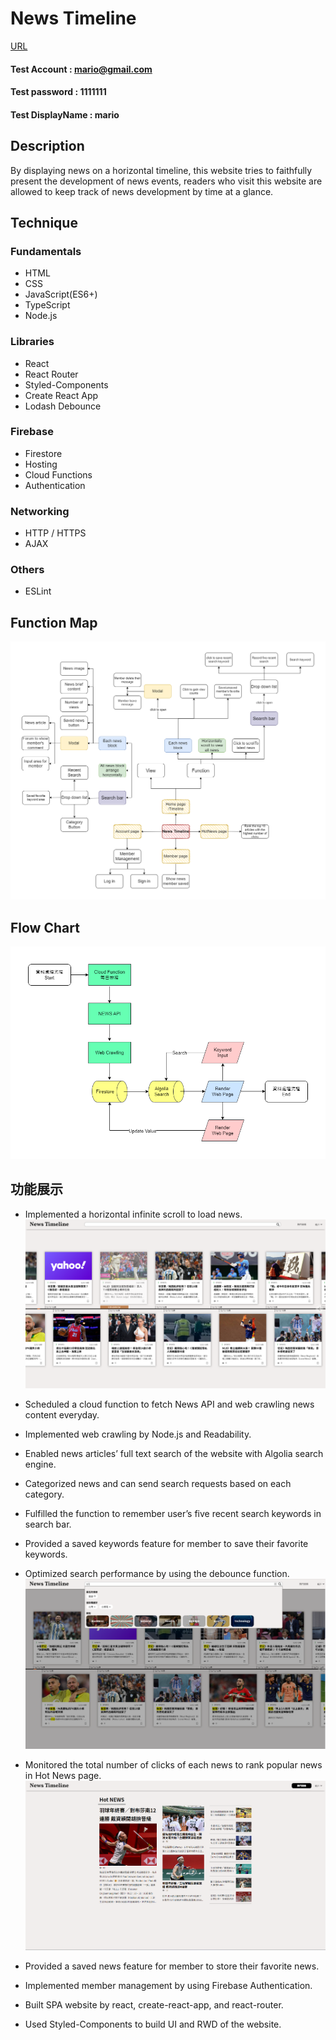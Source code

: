 # News Timeline
[URL](https://newstimeline-62758.web.app/)

#### Test Account : mario@gmail.com
#### Test password : 1111111
#### Test DisplayName : mario

## Description
By displaying news on a horizontal timeline, this website tries to faithfully present the development
of news events, readers who visit this website are allowed to keep track of news development by
time at a glance.

## Technique

### Fundamentals
- HTML
- CSS
- JavaScript(ES6+)
- TypeScript
- Node.js

### Libraries
- React
- React Router
- Styled-Components
- Create React App
- Lodash Debounce

### Firebase
- Firestore
- Hosting
- Cloud Functions
- Authentication

### Networking
- HTTP / HTTPS
- AJAX

### Others
- ESLint

## Function Map
![Function Map](./src/img/FunctionMap.png)

## Flow Chart
![Flow Chart](./src/img/FlowChart.png)

## 功能展示
- Implemented a horizontal infinite scroll to load news.
![Flow Chart](./src/img/readMe03.png)

- Scheduled a cloud function to fetch News API and web crawling news content everyday.
- Implemented web crawling by Node.js and Readability.

- Enabled news articles’ full text search of the website with Algolia search engine.
- Categorized news and can send search requests based on each category.
- Fulfilled the function to remember user’s five recent search keywords in search bar.
- Provided a saved keywords feature for member to save their favorite keywords.
- Optimized search performance by using the debounce function.
![Search Bar](./src/img/readMe01.png)

- Monitored the total number of clicks of each news to rank popular news in Hot News page.
![Search Bar](./src/img/readMe02.png)

- Provided a saved news feature for member to store their favorite news.




- Implemented member management by using Firebase Authentication.
- Built SPA website by react, create-react-app, and react-router.
- Used Styled-Components to build UI and RWD of the website.
